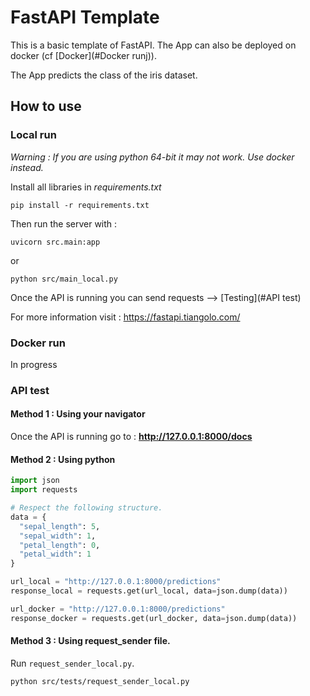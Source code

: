 # FastAPI Template

This is a basic template of FastAPI. The App can also be deployed on docker (cf [Docker](#Docker runj)).

The App predicts the class of the iris dataset.

## How to use

### Local run
*Warning : If you are using python 64-bit it may not work. Use docker instead.*

Install all libraries in *requirements.txt*
````shell
pip install -r requirements.txt
````

Then run the server with : 

````shell
uvicorn src.main:app
````

or 

````shell
python src/main_local.py
````
Once the API is running you can send requests --> [Testing](#API test)

For more information visit : https://fastapi.tiangolo.com/

### Docker run
In progress

### API test

#### Method 1 : Using your navigator
Once the API is running go to : **http://127.0.0.1:8000/docs**

#### Method 2 : Using python

````python
import json
import requests

# Respect the following structure.
data = {
  "sepal_length": 5,
  "sepal_width": 1,
  "petal_length": 0,
  "petal_width": 1
}

url_local = "http://127.0.0.1:8000/predictions"
response_local = requests.get(url_local, data=json.dump(data))

url_docker = "http://127.0.0.1:8000/predictions"
response_docker = requests.get(url_docker, data=json.dump(data))

````

#### Method 3 : Using request_sender file.

Run `request_sender_local.py`.
````shell
python src/tests/request_sender_local.py
````
